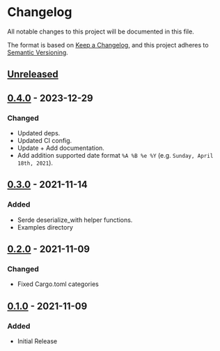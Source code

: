 # Changelog
All notable changes to this project will be documented in this file.

The format is based on [Keep a Changelog](https://keepachangelog.com/en/1.0.0/),
and this project adheres to [Semantic Versioning](https://semver.org/spec/v2.0.0.html).

## [Unreleased]

## [0.4.0] - 2023-12-29
### Changed
- Updated deps.
- Updated CI config.
- Update + Add documentation.
- Add addition supported date format `%A %B %e %Y` (e.g. `Sunday, April 18th, 2021`).

## [0.3.0] - 2021-11-14
### Added
- Serde deserialize_with helper functions.
- Examples directory

## [0.2.0] - 2021-11-09
### Changed
- Fixed Cargo.toml categories

## [0.1.0] - 2021-11-09
### Added
- Initial Release

[Unreleased]: https://github.com/rust-playground/anydate/compare/v0.4.0...HEAD
[0.4.0]: https://github.com/rust-playground/anydate/compare/v0.3.0...v0.4.0
[0.3.0]: https://github.com/rust-playground/anydate/compare/v0.2.0...v0.3.0
[0.2.0]: https://github.com/rust-playground/anydate/compare/v0.1.0...v0.2.0
[0.1.0]: https://github.com/rust-playground/anydate/commit/4ac9022aeeb9d2911a763651f70987cb8d98d47d